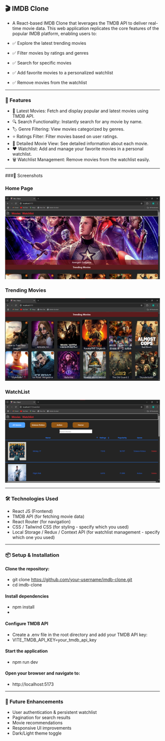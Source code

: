 ## 🎬 IMDB Clone
- A React-based IMDB Clone that leverages the TMDB API to deliver real-time movie data. This web application replicates the core features of the popular IMDB platform, enabling users to:

- ✅ Explore the latest trending movies
- ✅ Filter movies by ratings and genres
- ✅ Search for specific movies
- ✅ Add favorite movies to a personalized watchlist
- ✅ Remove movies from the watchlist

---

### 🚀 Features
- 📌 Latest Movies: Fetch and display popular and latest movies using TMDB API.
- 🔍 Search Functionality: Instantly search for any movie by name.
- 🏷️ Genre Filtering: View movies categorized by genres.
- ⭐ Ratings Filter: Filter movies based on user ratings.
- 📄 Detailed Movie View: See detailed information about each movie.
- ❤️ Watchlist: Add and manage your favorite movies in a personal watchlist.
- 🗑️ Watchlist Management: Remove movies from the watchlist easily.

---

###📸 Screenshots

### Home Page
![Home](./Screenshots/Home_Page.png)

### Trending Movies
![Home](./Screenshots/Trending_Movies.png)

### WatchList
![Home](./Screenshots/Watchlist.png)

---

### 🛠️ Technologies Used
- React JS (Frontend)
- TMDB API (for fetching movie data)
- React Router (for navigation)
- CSS / Tailwind CSS (for styling - specify which you used)
- Local Storage / Redux / Context API (for watchlist management - specify which one you used)

---

### 📦 Setup & Installation

#### Clone the repository:
- git clone https://github.com/your-username/imdb-clone.git
- cd imdb-clone

#### Install dependencies
- npm install
- 
#### Configure TMDB API
- Create a .env file in the root directory and add your TMDB API key:
- VITE_TMDB_API_KEY=your_tmdb_api_key
  
#### Start the application
- npm run dev
  
#### Open your browser and navigate to:
- http://localhost:5173
  
---

### 🚀 Future Enhancements
- User authentication & persistent watchlist
- Pagination for search results
- Movie recommendations
- Responsive UI improvements
- Dark/Light theme toggle
